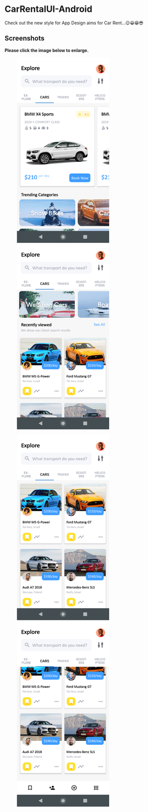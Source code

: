 # CarRentalUI-Android
Check out the new style for App Design aims for Car Rent...😉😀😁😎

## Screenshots

**Please click the image below to enlarge.**

<img src="https://github.com/seyed-sabbagh/CarRentalUI-Android/blob/master/Screenshots/Screenshot_20190413-150346.png" height="600" width="300" hspace="40"><img src="https://github.com/seyed-sabbagh/CarRentalUI-Android/blob/master/Screenshots/Screenshot_20190413-150350.png" height="600" width="300" hspace="40">

<img src="https://github.com/seyed-sabbagh/CarRentalUI-Android/blob/master/Screenshots/Screenshot_20190413-150418.png" height="600" width="300" hspace="40"><img src="https://github.com/seyed-sabbagh/CarRentalUI-Android/blob/master/Screenshots/Screenshot_20190413-150423.png" height="600" width="300" hspace="40">
